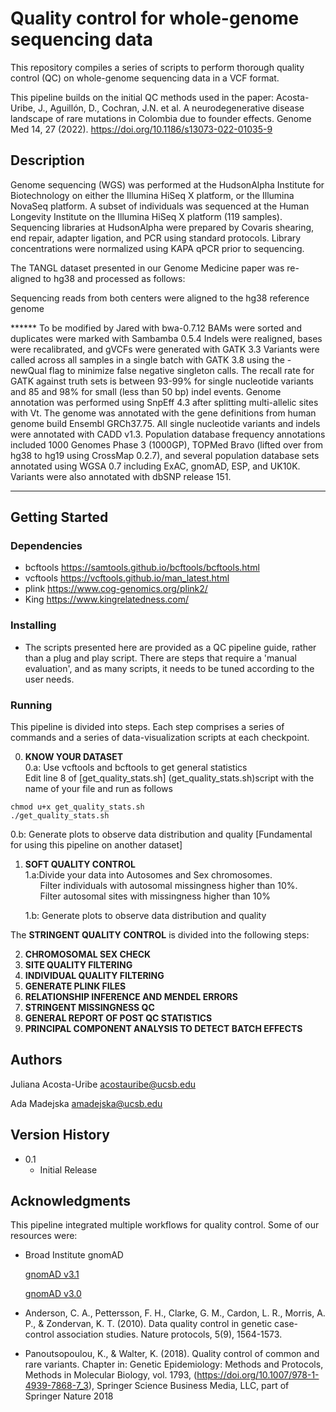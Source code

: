 # Quality control for whole-genome sequencing data

This repository compiles a series of scripts to perform thorough quality control (QC) on whole-genome sequencing data in a VCF format. 


This pipeline builds on the initial QC methods used in the paper:
Acosta-Uribe, J., Aguillón, D., Cochran, J.N. et al. A neurodegenerative disease landscape of rare mutations in Colombia due to founder effects. Genome Med 14, 27 (2022). https://doi.org/10.1186/s13073-022-01035-9


## Description

Genome sequencing (WGS) was performed at the HudsonAlpha Institute for Biotechnology on either the Illumina HiSeq X platform, or the Illumina NovaSeq platform. A subset of individuals was sequenced at the Human Longevity Institute on the Illumina HiSeq X platform (119 samples).
Sequencing libraries at HudsonAlpha were prepared by Covaris shearing, end repair, adapter ligation, and PCR using standard protocols. Library concentrations were normalized using KAPA qPCR prior to sequencing. 

The TANGL dataset presented in our Genome Medicine paper was re-aligned to hg38 and processed as follows:

Sequencing reads from both centers were aligned to the hg38 reference genome 

****** To be modified by Jared
with bwa-0.7.12 BAMs were sorted and duplicates were marked with Sambamba 0.5.4  Indels were realigned, bases were recalibrated, and gVCFs were generated with GATK 3.3 Variants were called across all samples in a single batch with GATK 3.8 using the -newQual flag to minimize false negative singleton calls. The recall rate for GATK against truth sets is between 93-99%  for single nucleotide variants and 85 and 98% for small (less than 50 bp) indel events. Genome annotation was performed using SnpEff 4.3 after splitting multi-allelic sites with Vt. The genome was annotated with the gene definitions from human genome build Ensembl GRCh37.75. All single nucleotide variants and indels were annotated with CADD v1.3. Population database frequency annotations included 1000 Genomes Phase 3 (1000GP), TOPMed Bravo (lifted over from hg38 to hg19 using CrossMap 0.2.7), and several population database sets annotated using WGSA 0.7 including ExAC, gnomAD, ESP, and UK10K. Variants were also annotated with dbSNP release 151. 
**********


## Getting Started

### Dependencies

* bcftools https://samtools.github.io/bcftools/bcftools.html
* vcftools https://vcftools.github.io/man_latest.html
* plink https://www.cog-genomics.org/plink2/
* King https://www.kingrelatedness.com/


### Installing

* The scripts presented here are provided as a QC pipeline guide, rather than a plug and play script. There are steps that require a 'manual evaluation', and as many scripts, it needs to be tuned according to the user needs.

### Running

This pipeline is divided into steps. Each step comprises a series of commands and a series of data-visualization scripts at each checkpoint.

0. **KNOW YOUR DATASET**\
0.a:  Use vcftools and bcftools to get general statistics\
Edit line 8 of [get_quality_stats.sh] (get_quality_stats.sh)script with the name of your file and run as follows
```
chmod u+x get_quality_stats.sh
./get_quality_stats.sh
```	
0.b:  Generate plots to observe data distribution and quality [Fundamental for using this pipeline on another dataset]

1. **SOFT QUALITY CONTROL**\
      1.a:Divide your data into Autosomes and Sex chromosomes. \
&nbsp;&nbsp;&nbsp;&nbsp;&nbsp;&nbsp;Filter individuals with autosomal missingness higher than 10%. \
&nbsp;&nbsp;&nbsp;&nbsp;&nbsp;&nbsp;Filter autosomal sites with missingness higher than 10% 
          
      1.b: Generate plots to observe data distribution and quality
   
The **STRINGENT QUALITY CONTROL** is divided into the following steps:


2. **CHROMOSOMAL SEX CHECK**
3. **SITE QUALITY FILTERING** 
4. **INDIVIDUAL QUALITY FILTERING**
5. **GENERATE PLINK FILES**
6. **RELATIONSHIP INFERENCE AND MENDEL ERRORS**
7. **STRINGENT MISSINGNESS QC**
8. **GENERAL REPORT OF POST QC STATISTICS**
9. **PRINCIPAL COMPONENT ANALYSIS TO DETECT BATCH EFFECTS**









## Authors

Juliana Acosta-Uribe
acostauribe@ucsb.edu

Ada Madejska
amadejska@ucsb.edu


## Version History

* 0.1
    * Initial Release

## Acknowledgments

This pipeline integrated multiple workflows for quality control. 
Some of our resources were:

* Broad Institute gnomAD 

   [gnomAD v3.1](https://gnomad.broadinstitute.org/news/2020-10-gnomad-v3-1-new-content-methods-annotations-and-data-availability/#sample-and-variant-quality-control/)
   
   [gnomAD v3.0](https://gnomad.broadinstitute.org/news/2019-10-gnomad-v3-0/)

* Anderson, C. A., Pettersson, F. H., Clarke, G. M., Cardon, L. R., Morris, A. P., & Zondervan, K. T. (2010). Data quality control in genetic case-control association studies. Nature protocols, 5(9), 1564-1573.

* Panoutsopoulou, K., & Walter, K. (2018). Quality control of common and rare variants. Chapter in: Genetic Epidemiology: Methods and Protocols, Methods in Molecular Biology, vol. 1793, (https://doi.org/10.1007/978-1-4939-7868-7_3), Springer Science Business Media, LLC, part of Springer Nature 2018
